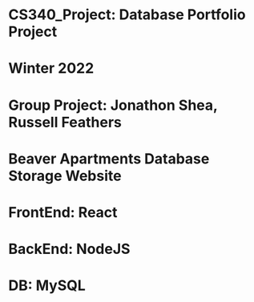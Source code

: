 # CS340_Project: Database Portfolio Project
# Winter 2022 
# Group Project: Jonathon Shea, Russell Feathers

# Beaver Apartments Database Storage Website
# FrontEnd: React
# BackEnd: NodeJS
# DB: MySQL
